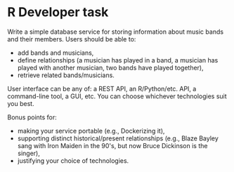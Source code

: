 # R Developer task

Write a simple database service for storing information about music bands and their members.
Users should be able to:
- add bands and musicians,
- define relationships (a musician has played in a band, a musician has played with another musician, two bands have played together),
- retrieve related bands/musicians.
 
User interface can be any of: a REST API, an R/Python/etc. API, a command-line tool, a GUI, etc.
You can choose whichever technologies suit you best.
 
Bonus points for:
- making your service portable (e.g., Dockerizing it),
- supporting distinct historical/present relationships (e.g., Blaze Bayley sang with Iron Maiden in the 90's, but now Bruce Dickinson is the singer),
- justifying your choice of technologies.
